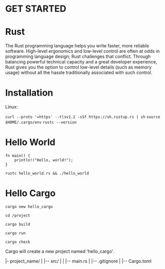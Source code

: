 # GET STARTED

# Rust

The Rust programming language helps you write faster, more reliable software. High-level ergonomics and low-level control are often at odds in programming language design; Rust challenges that conflict. Through balancing powerful technical capacity and a great developer experience, Rust gives you the option to control low-level details (such as memory usage) without all the hassle traditionally associated with such control.

# Installation

Linux:

`curl --proto '=https' --tlsv1.2 -sSf https://sh.rustup.rs | sh`
`source $HOME/.cargo/env`
`rustc --version`

# Hello World

```
fn main() {
    println!("Hello, world!");
}

```

```
rustc hello_world.rs && ./hello_world
```

# Hello Cargo

```
cargo new hello_cargo

cd /project

cargo build

cargo run

cargo check
```

Cargo will create a new project named 'hello_cargo'.

|- project_name/
| |-- src/
| | |-- main.rs
| |-- .gitignore
| |-- Cargo.toml

#
